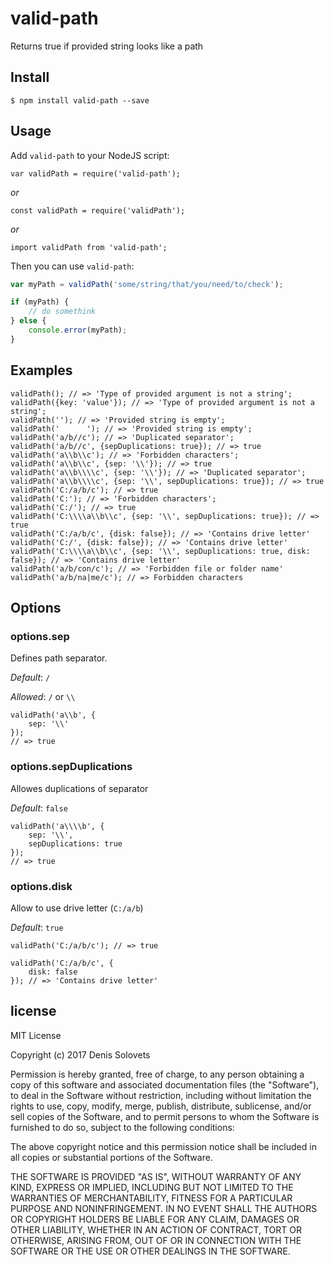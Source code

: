 # valid-path
Returns true if provided string looks like a path

## Install

```
$ npm install valid-path --save
```

## Usage

Add `valid-path` to your NodeJS script:

```
var validPath = require('valid-path');
```
_or_
```
const validPath = require('validPath');
```
_or_
```
import validPath from 'valid-path';
```

Then you can use `valid-path`:

```javascript
var myPath = validPath('some/string/that/you/need/to/check');

if (myPath) {
    // do somethink
} else {
    console.error(myPath);
}
```

## Examples

```
validPath(); // => 'Type of provided argument is not a string';
validPath({key: 'value'}); // => 'Type of provided argument is not a string';
validPath(''); // => 'Provided string is empty';
validPath('      '); // => 'Provided string is empty';
validPath('a/b//c'); // => 'Duplicated separator';
validPath('a/b//c', {sepDuplications: true}); // => true
validPath('a\\b\\c'); // => 'Forbidden characters';
validPath('a\\b\\c', {sep: '\\'}); // => true
validPath('a\\b\\\\c', {sep: '\\'}); // => 'Duplicated separator';
validPath('a\\b\\\\c', {sep: '\\', sepDuplications: true}); // => true
validPath('C:/a/b/c'); // => true
validPath('C:'); // => 'Forbidden characters';
validPath('C:/'); // => true
validPath('C:\\\\a\\b\\c', {sep: '\\', sepDuplications: true}); // => true
validPath('C:/a/b/c', {disk: false}); // => 'Contains drive letter'
validPath('C:/', {disk: false}); // => 'Contains drive letter'
validPath('C:\\\\a\\b\\c', {sep: '\\', sepDuplications: true, disk: false}); // => 'Contains drive letter'
validPath('a/b/con/c'); // => 'Forbidden file or folder name'
validPath('a/b/na|me/c'); // => Forbidden characters
```

## Options

### options.sep

Defines path separator.

_Default_: `/`

_Allowed_: `/` or `\\`

```
validPath('a\\b', {
	sep: '\\'
});
// => true
```

### options.sepDuplications

Allowes duplications of separator

_Default_: `false`

```
validPath('a\\\\b', {
	sep: '\\',
	sepDuplications: true
});
// => true
```

### options.disk

Allow to use drive letter (`C:/a/b`)

_Default_: `true`

```
validPath('C:/a/b/c'); // => true

validPath('C:/a/b/c', {
    disk: false
}); // => 'Contains drive letter'
```

## license

MIT License

Copyright (c) 2017 Denis Solovets

Permission is hereby granted, free of charge, to any person obtaining a copy
of this software and associated documentation files (the "Software"), to deal
in the Software without restriction, including without limitation the rights
to use, copy, modify, merge, publish, distribute, sublicense, and/or sell
copies of the Software, and to permit persons to whom the Software is
furnished to do so, subject to the following conditions:

The above copyright notice and this permission notice shall be included in all
copies or substantial portions of the Software.

THE SOFTWARE IS PROVIDED "AS IS", WITHOUT WARRANTY OF ANY KIND, EXPRESS OR
IMPLIED, INCLUDING BUT NOT LIMITED TO THE WARRANTIES OF MERCHANTABILITY,
FITNESS FOR A PARTICULAR PURPOSE AND NONINFRINGEMENT. IN NO EVENT SHALL THE
AUTHORS OR COPYRIGHT HOLDERS BE LIABLE FOR ANY CLAIM, DAMAGES OR OTHER
LIABILITY, WHETHER IN AN ACTION OF CONTRACT, TORT OR OTHERWISE, ARISING FROM,
OUT OF OR IN CONNECTION WITH THE SOFTWARE OR THE USE OR OTHER DEALINGS IN THE
SOFTWARE.
